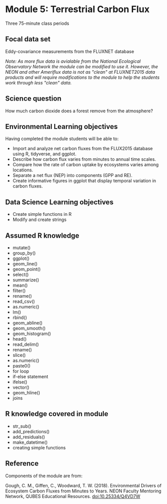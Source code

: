 # Module 5: Terrestrial Carbon Flux

Three 75-minute class periods

## Focal data set

Eddy-covariance measurements from the FLUXNET database

*Note: As more flux data is avialable from the National Ecological Observatory Network the module can be modified to use it.  However, the NEON and other Ameriflux data is not as "clean" at FLUXNET2015 data products and will require modifications to the module to help the students work through less "clean" data.*

## Science question

How much carbon dioxide does a forest remove from the atmosphere?

## Environmental Learning objectives

Having completed the module students will be able to:

* Import and analyze net carbon fluxes from the FLUX2015 database using R, 
  tidyverse, and ggplot.
* Describe how carbon flux varies from minutes to annual time scales.
* Compare how the rate of carbon uptake by ecosystems varies among locations.
* Separate a net flux (NEP) into components (GPP and RE).
* Create informative figures in ggplot that display temporal variation in carbon
  fluxes.

## Data Science Learning objectives

* Create simple functions in R
* Modify and create strings

## Assumed R knowledge

* mutate()
* group_by()
* ggplot()
* geom_line()
* geom_point()
* select()
* summarize()
* mean()
* filter()
* rename()
* read_csv()
* as.numeric()
* lm()
* rbind()
* geom_abline()
* geom_smooth()
* geom_histogram()
* head()
* read_delim()
* rename()
* slice()
* as.numeric()
* paste0()
* for loop
* if-else statement
* ifelse()
* vector()
* geom_hline()
* joins

## R knowledge covered in module

* str_sub()
* add_predictions()
* add_residuals()
* make_datetime()
* creating simple functions

## Reference

Components of the module are from:

Gough, C. M., Giffen, C., Woodward, T. W. (2018). Environmental Drivers
of Ecosystem Carbon Fluxes from Minutes to Years. NEON Faculty Mentoring
Network, QUBES Educational Resources. <doi:10.25334/Q4VD7W>


